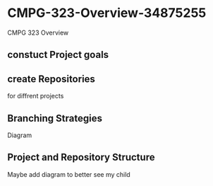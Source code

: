 # CMPG-323-Overview-34875255
CMPG 323 Overview

## constuct Project goals

## create Repositories
for diffrent projects

## Branching Strategies
Diagram



## Project and Repository Structure
Maybe add diagram to better see my child


